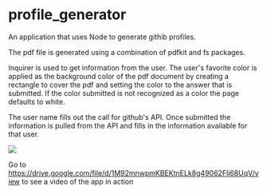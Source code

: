# profile_generator
An application that uses Node to generate githib profiles.

The pdf file is generated using a combination of pdfkit and fs packages. 

Inquirer is used to get information from the user. The user's favorite color is applied as the background color of the pdf document by creating a rectangle to cover the pdf and setting the color to the answer that is submitted. If the color submitted is not recognized as a color the page defaults to white. 

The user name fills out the call for github's API. Once submitted the information is pulled from the API and fills in the information available for that user. 

![](https://laughlinportfolio.herokuapp.com/static/media/ProfileGenerator.c47c2c2b.png)

Go to https://drive.google.com/file/d/1M92mnwpmKBEKtnELk8g49062Fli68UqV/view to see a video of the app in action
